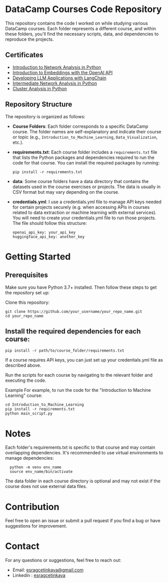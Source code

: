 # DataCamp Courses Code Repository

This repository contains the code I worked on while studying various DataCamp courses. Each folder represents a different course, and within these folders, you'll find the necessary scripts, data, and dependencies to reproduce the projects.

## Certificates

- [Introduction to Network Analysis in Python](https://www.datacamp.com/completed/statement-of-accomplishment/course/9578189579175f7bcfc7c4e830bad5462543ff46)
- [Introduction to Embeddings with the OpenAI API](https://www.datacamp.com/completed/statement-of-accomplishment/course/438991e5c0485a081d71763bd448f80c39249003)
- [Developing LLM Applications with LangChain](https://www.datacamp.com/completed/statement-of-accomplishment/course/6617b2439bdfe635fc1c53cede9bb13ad2c62784)
- [Intermediate Network Analysis in Python](https://www.datacamp.com/completed/statement-of-accomplishment/course/e59b47cb69928b1ba0195d0141dc0c5bd756567d)
- [Cluster Analysis in Python](https://www.datacamp.com/completed/statement-of-accomplishment/course/f31589eec4e9a09dd898f943253f74bf7d7bc611)

## Repository Structure

The repository is organized as follows:

- **Course Folders**: Each folder corresponds to a specific DataCamp course. The folder names are self-explanatory and indicate their course or topic (e.g., `Introduction_to_Machine_Learning`, `Data_Visualization`, etc.).
  
- **requirements.txt**: Each course folder includes a `requirements.txt` file that lists the Python packages and dependencies required to run the code for that course. You can install the required packages by running:
  
      pip install -r requirements.txt

- **data**: Some course folders have a data directory that contains the datasets used in the course exercises or projects. The data is usually in CSV format but may vary depending on the course.

- **credentials.yml**: I use a credentials.yml file to manage API keys needed for certain projects securely (e.g. when accessing APIs in courses related to data extraction or machine learning with external services). You will need to create your credentials.yml file to run those projects. The file should follow this structure:

      openai_api_key: your_api_key
      huggingface_api_key: another_key

# Getting Started
## Prerequisites
Make sure you have Python 3.7+ installed. Then follow these steps to get the repository set up:

Clone this repository:

    git clone https://github.com/your_username/your_repo_name.git
    cd your_repo_name

## Install the required dependencies for each course:

    pip install -r path/to/course_folder/requirements.txt

If a course requires API keys, you can just set up your credentials.yml file as described above.

Run the scripts for each course by navigating to the relevant folder and executing the code.

Example
For example, to run the code for the "Introduction to Machine Learning" course:

    cd Introduction_to_Machine_Learning
    pip install -r requirements.txt
    python main_script.py

# Notes
Each folder's requirements.txt is specific to that course and may contain overlapping dependencies. It's recommended to use virtual environments to manage dependencies:
      
      python -m venv env_name
      source env_name/bin/activate
  
The data folder in each course directory is optional and may not exist if the course does not use external data files.

# Contribution
Feel free to open an issue or submit a pull request if you find a bug or have suggestions for improvement.


# Contact 
For any questions or suggestions, feel free to reach out:

- Email: esragcetinkaya@gmail.com
- Linkedin : [esragcetinkaya](https://www.linkedin.com/in/esra-gul-cetinkaya/?locale=en_US)
